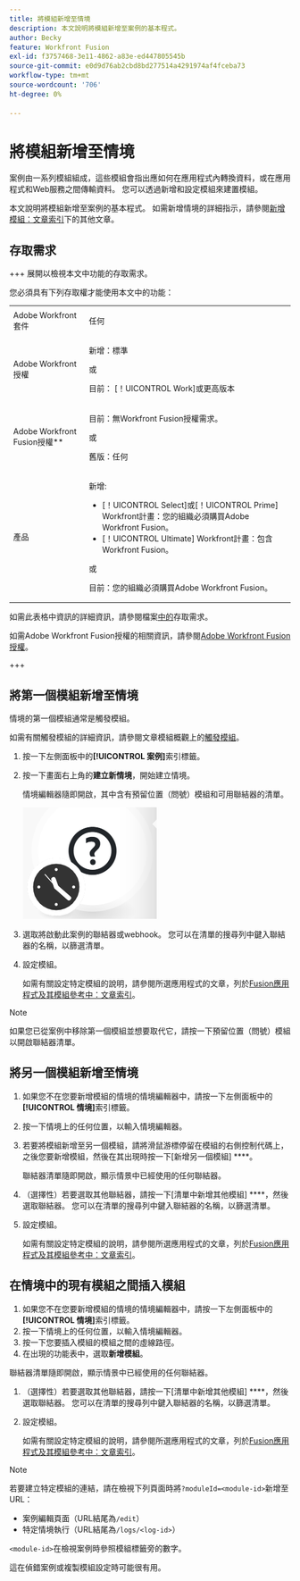 ```yaml
---
title: 將模組新增至情境
description: 本文說明將模組新增至案例的基本程式。
author: Becky
feature: Workfront Fusion
exl-id: f3757468-3e11-4862-a83e-ed447805545b
source-git-commit: e0d9d76ab2cbd8bd277514a4291974af4fceba73
workflow-type: tm+mt
source-wordcount: '706'
ht-degree: 0%

---
```


# 將模組新增至情境

案例由一系列模組組成，這些模組會指出應如何在應用程式內轉換資料，或在應用程式和Web服務之間傳輸資料。 您可以透過新增和設定模組來建置模組。

本文說明將模組新增至案例的基本程式。 如需新增情境的詳細指示，請參閱[新增模組：文章索引](/help/workfront-fusion/create-scenarios/add-modules/add-modules-toc.md)下的其他文章。

## 存取需求

+++ 展開以檢視本文中功能的存取需求。

您必須具有下列存取權才能使用本文中的功能：

<table style="table-layout:auto">
 <col> 
 <col> 
 <tbody> 
  <tr> 
   <td role="rowheader">Adobe Workfront套件</td> 
   <td> <p>任何</p> </td> 
  </tr> 
  <tr data-mc-conditions=""> 
   <td role="rowheader">Adobe Workfront授權</td> 
   <td> <p>新增：標準</p><p>或</p><p>目前： [！UICONTROL Work]或更高版本</p> </td> 
  </tr> 
  <tr> 
   <td role="rowheader">Adobe Workfront Fusion授權**</td> 
   <td>
   <p>目前：無Workfront Fusion授權需求。</p>
   <p>或</p>
   <p>舊版：任何 </p>
   </td> 
  </tr> 
  <tr> 
   <td role="rowheader">產品</td> 
   <td>
   <p>新增:</p> <ul><li>[！UICONTROL Select]或[！UICONTROL Prime] Workfront計畫：您的組織必須購買Adobe Workfront Fusion。</li><li>[！UICONTROL Ultimate] Workfront計畫：包含Workfront Fusion。</li></ul>
   <p>或</p>
   <p>目前：您的組織必須購買Adobe Workfront Fusion。</p>
   </td> 
  </tr>
 </tbody> 
</table>

如需此表格中資訊的詳細資訊，請參閱檔案[中的](/help/workfront-fusion/references/licenses-and-roles/access-level-requirements-in-documentation.md)存取需求。

如需Adobe Workfront Fusion授權的相關資訊，請參閱[Adobe Workfront Fusion授權](/help/workfront-fusion/set-up-and-manage-workfront-fusion/licensing-operations-overview/license-automation-vs-integration.md)。

+++

## 將第一個模組新增至情境

情境的第一個模組通常是觸發模組。

如需有關觸發模組的詳細資訊，請參閱文章模組概觀上的[觸發模組](/help/workfront-fusion/get-started-with-fusion/understand-fusion/module-overview.md#trigger-modules)。

1. 按一下左側面板中的&#x200B;**[!UICONTROL 案例]**&#x200B;索引標籤。
1. 按一下畫面右上角的&#x200B;**建立新情境**，開始建立情境。

   情境編輯器隨即開啟，其中含有預留位置（問號）模組和可用聯結器的清單。

   ![預留位置模組](assets/placeholder-module.png)

1. 選取將啟動此案例的聯結器或webhook。 您可以在清單的搜尋列中鍵入聯結器的名稱，以篩選清單。
1. 設定模組。

   如需有關設定特定模組的說明，請參閱所選應用程式的文章，列於[Fusion應用程式及其模組參考中：文章索引](/help/workfront-fusion/references/apps-and-modules/apps-and-modules-toc.md)。

>[!NOTE]
>
>如果您已從案例中移除第一個模組並想要取代它，請按一下預留位置（問號）模組以開啟聯結器清單。

## 將另一個模組新增至情境

1. 如果您不在您要新增模組的情境的情境編輯器中，請按一下左側面板中的&#x200B;**[!UICONTROL 情境]**&#x200B;索引標籤。
1. 按一下情境上的任何位置，以輸入情境編輯器。
1. 若要將模組新增至另一個模組，請將滑鼠游標停留在模組的右側控制代碼上，之後您要新增模組，然後在其出現時按一下[新增另一個模組] ****。

   聯結器清單隨即開啟，顯示情景中已經使用的任何聯結器。

1. （選擇性）若要選取其他聯結器，請按一下[清單中新增其他模組] ****，然後選取聯結器。 您可以在清單的搜尋列中鍵入聯結器的名稱，以篩選清單。
1. 設定模組。

   如需有關設定特定模組的說明，請參閱所選應用程式的文章，列於[Fusion應用程式及其模組參考中：文章索引](/help/workfront-fusion/references/apps-and-modules/apps-and-modules-toc.md)。

## 在情境中的現有模組之間插入模組

1. 如果您不在您要新增模組的情境的情境編輯器中，請按一下左側面板中的&#x200B;**[!UICONTROL 情境]**&#x200B;索引標籤。
1. 按一下情境上的任何位置，以輸入情境編輯器。
1. 按一下您要插入模組的模組之間的虛線路徑。
1. 在出現的功能表中，選取&#x200B;**新增模組**。

聯結器清單隨即開啟，顯示情景中已經使用的任何聯結器。

1. （選擇性）若要選取其他聯結器，請按一下[清單中新增其他模組] ****，然後選取聯結器。 您可以在清單的搜尋列中鍵入聯結器的名稱，以篩選清單。
1. 設定模組。

   如需有關設定特定模組的說明，請參閱所選應用程式的文章，列於[Fusion應用程式及其模組參考中：文章索引](/help/workfront-fusion/references/apps-and-modules/apps-and-modules-toc.md)。

>[!NOTE]
>
>若要建立特定模組的連結，請在檢視下列頁面時將`?moduleId=<module-id>`新增至URL：
>
>* 案例編輯頁面（URL結尾為`/edit`）
>* 特定情境執行（URL結尾為`/logs/<log-id>`）
>
>`<module-id>`在檢視案例時參照模組標籤旁的數字。
>
>這在偵錯案例或複製模組設定時可能很有用。
